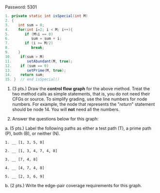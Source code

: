 Password: 5301

```java
1. private static int isSpecial(int M)
2. {
3.    int sum = 0;
4.    for(int i=2; i < M; i++){
5.       if (M%i == 0)
6.          sum = sum + i;
7.       if (i >= M/2)
8.          break;
9.    }
10.    if(sum > M)
11.       setAbundant(M, true);
12.    if (sum == 0)
13.       setPrime(M, true);
14.    return sum;
15. }  // end isSpecial()
```

1. (3 pts.) Draw the **control flow graph** for the above method. Treat the two method calls as simple statements, that is, you do not need their CFGs or source. To simplify grading, use the line numbers for node numbers. For example, the node that represents the "*return*" statement should be node 14. You will **not** need all the numbers.





2. Answer the questions below for this graph:

  a. (5 pts.) Label the following paths as either a test path (T), a prime path (P), both (B), or neither (N).


    1. __ [1, 3, 5, 8]

    2. __ [1, 3, 4, 7, 4, 8]

    3. __ [7, 4, 8]

    4. __ [4, 7, 4, 8]

    5. __ [2, 3, 6, 9]


  b. (2 pts.) Write the edge-pair coverage requirements for this graph.
